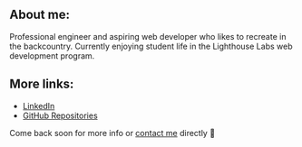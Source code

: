 ## About me:
Professional engineer and aspiring web developer who likes to recreate in the backcountry. Currently enjoying student life in the Lighthouse Labs web development program.

## More links:
* [LinkedIn](https://www.linkedin.com/in/iaanjohnston/) <br>
* [GitHub Repositories](https://github.com/double-slide?tab=repositories)

Come back soon for more info or [contact me](iaan.ed.john@gmail.com) directly 👋
